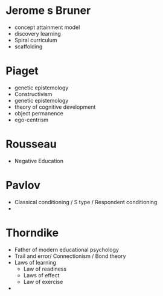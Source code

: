 # Jerome s Bruner
- concept attainment model
- discovery learning
- Spiral curriculum 
- scaffolding 
# Piaget
- genetic epistemology 
- Constructivism
- genetic epistemology
- theory of cognitive development
- object permanence 
- ego-centrism
# Rousseau
- Negative Education


# Pavlov
-  Classical conditioning / S type / Respondent conditioning
- 
# Thorndike
- Father of modern educational psychology
- Trail and error/ Connectionism / Bond theory 
- Laws of learning
	- Law of readiness
	- Laws of effect
	- Law of exercise
- 